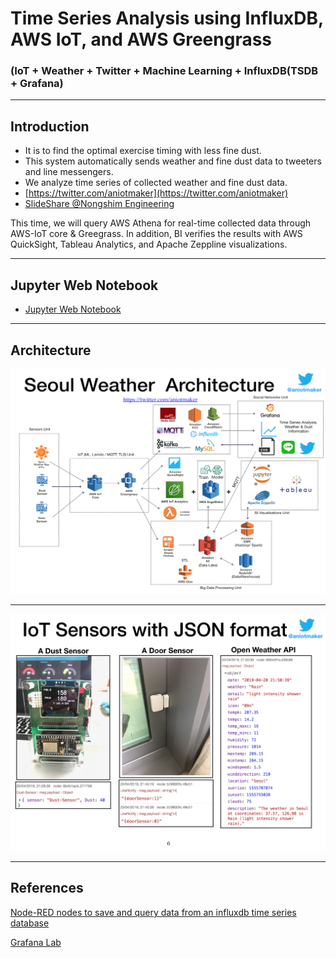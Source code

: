 # Time Series Analysis using InfluxDB, AWS IoT, and AWS Greengrass
### (IoT + Weather + Twitter + Machine Learning + InfluxDB(TSDB + Grafana)

***

## Introduction
- It is to find the optimal exercise timing with less fine dust.
- This system automatically sends weather and fine dust data to tweeters and line messengers.
- We analyze time series of collected weather and fine dust data.
- [https://twitter.com/aniotmaker](https://twitter.com/aniotmaker)
- [SlideShare @Nongshim Engineering](https://www.slideshare.net/StephenHaesungLee/aws-iot-aws-greengrass-for-time-series-analysis-english-ver)

This time, we will query AWS Athena for real-time collected data through AWS-IoT core & Greegrass.
In addition, BI verifies the results with AWS QuickSight, Tableau Analytics, and Apache Zeppline visualizations.

---

## Jupyter Web Notebook
 * [Jupyter Web Notebook](https://nbviewer.jupyter.org/github/leehaesung/seoul_weather_twitter_Analysis/blob/master/01_files/SeoulWeather_pm2p5c_csv.ipynb)

---

## Architecture
![SeoulWeatherArchitecture.png](https://raw.githubusercontent.com/leehaesung/seoul_weather_twitter_Analysis/master/01_files/SeoulWeatherArchitecture.png)

---

![IoT_Sensors_with_JSON_Format](https://raw.githubusercontent.com/leehaesung/seoul_weather_twitter_Analysis/master/01_files/IoT_Sensors_with_JSON_Format.png)

---

## References
[Node-RED nodes to save and query data from an influxdb time series database](https://flows.nodered.org/node/node-red-contrib-influxdb)

[Grafana Lab](https://grafana.com/)

